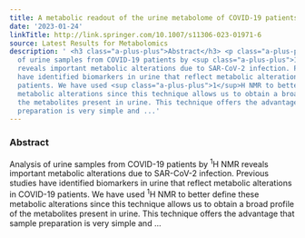 ```yaml
---
title: A metabolic readout of the urine metabolome of COVID-19 patients
date: '2023-01-24'
linkTitle: http://link.springer.com/10.1007/s11306-023-01971-6
source: Latest Results for Metabolomics
description: ' <h3 class="a-plus-plus">Abstract</h3> <p class="a-plus-plus">Analysis
  of urine samples from COVID-19 patients by <sup class="a-plus-plus">1</sup>H NMR
  reveals important metabolic alterations due to SAR-CoV-2 infection. Previous studies
  have identified biomarkers in urine that reflect metabolic alterations in COVID-19
  patients. We have used <sup class="a-plus-plus">1</sup>H NMR to better define these
  metabolic alterations since this technique allows us to obtain a broad profile of
  the metabolites present in urine. This technique offers the advantage that sample
  preparation is very simple and ...'
---
```

 <h3 class="a-plus-plus">Abstract</h3> <p class="a-plus-plus">Analysis of urine samples from COVID-19 patients by <sup class="a-plus-plus">1</sup>H NMR reveals important metabolic alterations due to SAR-CoV-2 infection. Previous studies have identified biomarkers in urine that reflect metabolic alterations in COVID-19 patients. We have used <sup class="a-plus-plus">1</sup>H NMR to better define these metabolic alterations since this technique allows us to obtain a broad profile of the metabolites present in urine. This technique offers the advantage that sample preparation is very simple and ...